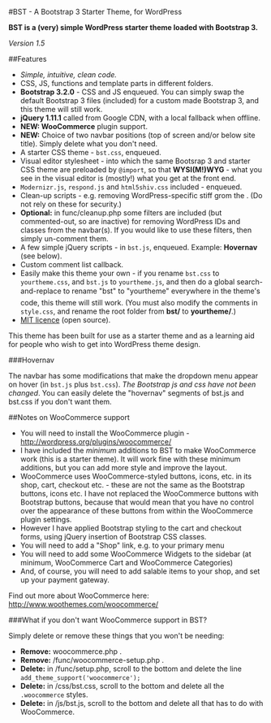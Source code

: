 #BST - A Bootstrap 3 Starter Theme, for WordPress

**BST is a (very) simple WordPress starter theme loaded with Bootstrap 3.**

*Version 1.5*


##Features

* *Simple, intuitive, clean code.*
* CSS, JS, functions and template parts in different folders.
* **Bootstrap 3.2.0** - CSS and JS enqueued. You can simply swap the default Bootstrap 3 files (included) for a custom made Bootstrap 3, and this theme will still work.
* **jQuery 1.11.1** called from Google CDN, with a local fallback when offline.
* **NEW: WooCommerce** plugin support.
* **NEW:** Choice of two navbar positions (top of screen and/or below site title). Simply delete what you don't need.
* A starter CSS theme - `bst.css`, enqueued.
* Visual editor stylesheet - into which the same Bootsrap 3 and starter CSS theme are preloaded by `@import`, so that **WYSI(M!)WYG** - what you see in the visual editor is (mostly!) what you get at the front end.
* `Modernizr.js`, `respond.js` and `html5shiv.css` included - enqueued.
* Clean-up scripts - e.g. removing WordPress-specific stiff grom the <head>. (Do not rely on these for security.)
* **Optional:** in func/cleanup.php some filters are included (but commented-out, so are inactive) for removing WordPress IDs and classes from the navbar(s). If you would like to use these filters, then simply un-comment them.
* A few simple jQuery scripts - in `bst.js`, enqueued. Example: **Hovernav** (see below).
* Custom comment list callback.
* Easily make this theme your own - if you rename `bst.css` to `yourtheme.css`, and `bst.js` to `yourtheme.js`, and then do a global search-and-replace to rename "bst" to "yourtheme" everywhere in the theme's code, this theme will still work. (You must also modify the comments in `style.css`, and rename the root folder from **bst/** to **yourtheme/**.)
* [MIT licence](http://opensource.org/licenses/MIT) (open source).

This theme has been built for use as a starter theme and as a learning aid for people who wish to get into WordPress theme design.

###Hovernav

The navbar has some modifications that make the dropdown menu appear on hover (in `bst.js` plus `bst.css`). *The Bootstrap js and css have not been changed*. You can easily delete the "hovernav" segments of bst.js and bst.css if you don't want them. 

##Notes on WooCommerce support

* You will need to install the WooCommerce plugin - http://wordpress.org/plugins/woocommerce/
* I have included the *minimum* additions to BST to make WooCommerce work (this is a starter theme). It will work fine with these minimum additions, but you can add more style and improve the layout.
* WooCommerce uses WooCommerce-styled buttons, icons, etc. in its shop, cart, checkout etc. - these are not the same as the Bootstrap buttons, icons etc. I have not replaced the WooCommerce buttons with Bootstrap buttons, because that would mean that you have no control over the appearance of these buttons from within the WooCommerce plugin settings.
* However I have applied Bootstrap styling to the cart and checkout forms, using jQuery insertion of Bootstrap CSS classes.
* You will need to add a "Shop" link, e.g. to your primary menu
* You will need to add some WooCommerce Widgets to the sidebar (at minimum, WooCommerce Cart and WooCommerce Categories)
* And, of course, you will need to add salable items to your shop, and set up your payment gateway.

Find out more about WooCommerce here: http://www.woothemes.com/woocommerce/

###What if you don't want WooCommerce support in BST?

Simply delete or remove these things that you won't be needing:

* **Remove:** woocommerce.php .
* **Remove:** /func/woocommerce-setup.php .
* **Delete:** in /func/setup.php, scroll to the bottom and delete the line
`add_theme_support('woocommerce');`
* **Delete:** in /css/bst.css, scroll to the bottom and delete all the `.woocommerce` styles.
* **Delete:** in /js/bst.js, scroll to the bottom and delete all that has to do with WooCommerce.
